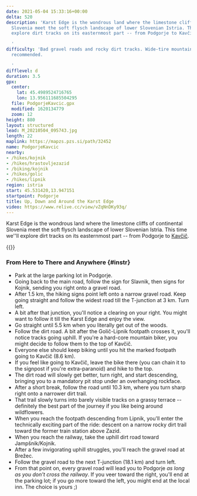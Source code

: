```yaml
---
date: 2021-05-04 15:33:16+00:00
delta: 520
description: 'Karst Edge is the wondrous land where the limestone cliffs of continental
  Slovenia meet the soft flysch landscape of lower Slovenian Istria. This time we''ll
  explore dirt tracks on its easternmost part -- from Podgorje to Kavčič.

  '
difficulty: 'Bad gravel roads and rocky dirt tracks. Wide-tire mountain bike is highly
  recommended.

  '
difflevel: d
duration: 3.5
gpx:
  center:
    lat: 45.4989524716765
    lon: 13.956111685504295
  file: PodgorjeKavcic.gpx
  modified: 1620134779
  zoom: 12
height: 880
layout: structured
lead: M_20210504_095743.jpg
length: 22
maplink: https://mapzs.pzs.si/path/32452
name: PodgorjeKavcic
nearby:
- /hikes/kojnik
- /hikes/hrastovljezazid
- /biking/kojnik
- /hikes/golic
- /hikes/lipnik
region: istria
start: 45.531420,13.947151
startpoint: Podgorje
title: Up, Down and Around the Karst Edge
video: https://www.relive.cc/view/vZqNnDKy93q/
---
```

Karst Edge is the wondrous land where the limestone cliffs of continental Slovenia meet the soft flysch landscape of lower Slovenian Istria. This time we''ll explore dirt tracks on its easternmost part -- from Podgorje to [Kavčič](../../hikes/kavcic).
  
{{<hike-details>}}

### From Here to There and Anywhere {#instr}

* Park at the large parking lot in Podgorje.
* Going back to the main road, follow the sign for Slavnik, then signs for Kojnik, sending you right onto a gravel road.
* After 1.5 km, the hiking signs point left onto a narrow gravel road. Keep going straight and follow the widest road till the T-junction at 3 km. Turn left.
* A bit after that junction, you'll notice a clearing on your right. You might want to follow it till the Karst Edge and enjoy the view.
* Go straight until 5.5 km when you literally get out of the woods.
* Follow the dirt road. A bit after the Golič-Lipnik footpath crosses it, you'll notice tracks going uphill. If you're a hard-core mountain biker, you might decide to follow them to the top of Kavčič.
* Everyone else should keep biking until you hit the marked footpath going to Kavčič (8.6 km).
* If you feel like going to Kavčič, leave the bike there (you can chain it to the signpost if you're extra-paranoid) and hike to the top.
* The dirt road will slowly get better, turn right, and start descending, bringing you to a mandatory pit stop under an overhanging rockface.
* After a short break, follow the road until 10.3 km, where you turn sharp right onto a narrower dirt trail.
* That trail slowly turns into barely visible tracks on a grassy terrace -- definitely the best part of the journey if you like being around wildflowers.
* When you reach the footpath descending from Lipnik, you'll enter the technically exciting part of the ride: descent on a narrow rocky dirt trail toward the former train station above Zazid.
* When you reach the railway, take the uphill dirt road toward Jampšnik/Kojnik.
* After a few invigorating uphill struggles, you'll reach the gravel road at Brežec.
* Follow the gravel road to the next T-junction (18.1 km) and turn left.
* From that point on, every gravel road will lead you to Podgorje _as long as you don't cross the railway_. If you veer toward the right, you'll end at the parking lot; if you go more toward the left, you might end at the local inn. The choice is yours ;)
